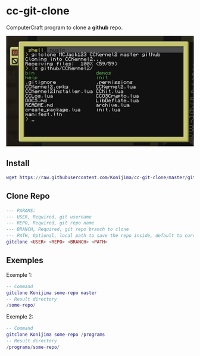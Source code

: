 # cc-git-clone
ComputerCraft program to clone a **github** repo.

![](https://github.com/Konijima/cc-git-clone/blob/master/Screenshot_1.png?raw=true)

## Install
```lua
wget https://raw.githubusercontent.com/Konijima/cc-git-clone/master/gitclone.lua
```

## Clone Repo
```lua
--- PARAMS:
--- USER, Required, git username
--- REPO, Required, git repo name
--- BRANCH, Required, git repo branch to clone
--- PATH, Optional, local path to save the repo inside, default to current working directory
gitclone <USER> <REPO> <BRANCH> <PATH>
```

## Exemples
Exemple 1:
```lua
-- Command
gitclone Konijima some-repo master
-- Result directory
/some-repo/
```
Exemple 2:
```lua
-- Command
gitclone Konijima some-repo /programs
-- Result directory
/programs/some-repo/
```
